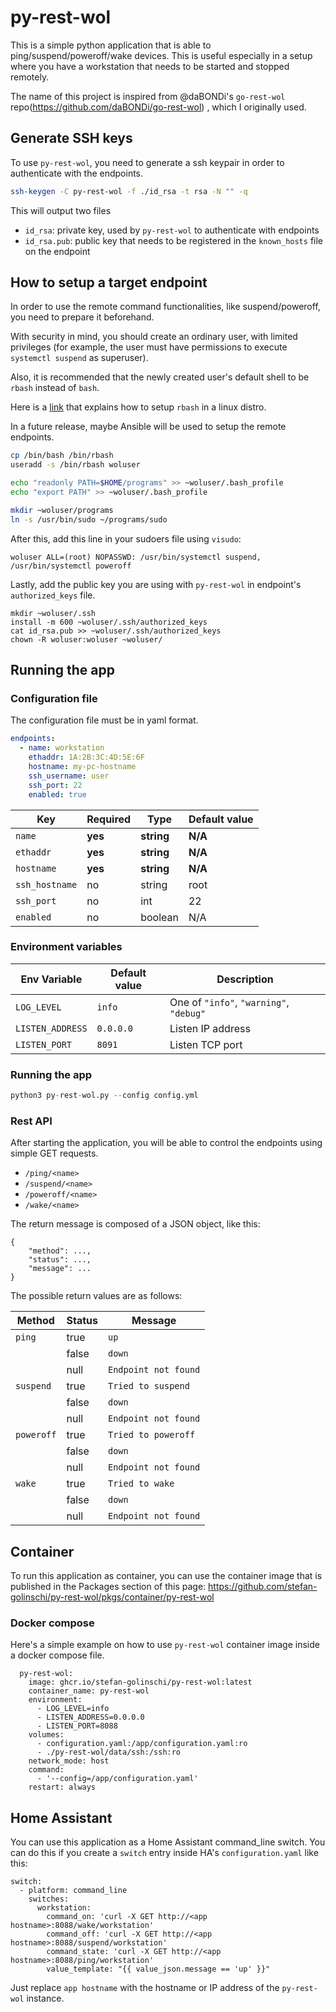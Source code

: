 # py-rest-wol

This is a simple python application that is able to ping/suspend/poweroff/wake devices. This is useful especially in a setup where you have a workstation that needs to be started and stopped remotely.

The name of this project is inspired from @daBONDi's `go-rest-wol` repo(https://github.com/daBONDi/go-rest-wol) , which I originally used.


## Generate SSH keys

To use `py-rest-wol`, you need to generate a ssh keypair in order to authenticate with the endpoints.

```bash
ssh-keygen -C py-rest-wol -f ./id_rsa -t rsa -N "" -q
```

This will output two files
 * `id_rsa`: private key, used by `py-rest-wol` to authenticate with endpoints
 * `id_rsa.pub`: public key that needs to be registered in the `known_hosts` file on the endpoint

## How to setup a target endpoint
In order to use the remote command functionalities, like suspend/poweroff, you need to prepare it beforehand.

With security in mind, you should create an ordinary user, with limited privileges (for example, the user must have permissions to execute `systemctl suspend` as superuser). 

Also, it is recommended that the newly created user's default shell to be `rbash` instead of `bash`.

Here is a [link](https://access.redhat.com/solutions/65822) that explains how to setup `rbash` in a linux distro.

In a future release, maybe Ansible will be used to setup the remote endpoints.

```bash
cp /bin/bash /bin/rbash
useradd -s /bin/rbash woluser

echo "readonly PATH=$HOME/programs" >> ~woluser/.bash_profile
echo "export PATH" >> ~woluser/.bash_profile

mkdir ~woluser/programs
ln -s /usr/bin/sudo ~/programs/sudo
```

After this, add this line in your sudoers file using `visudo`:

```
woluser ALL=(root) NOPASSWD: /usr/bin/systemctl suspend, /usr/bin/systemctl poweroff
```

Lastly, add the public key you are using with `py-rest-wol` in endpoint's `authorized_keys` file.

```
mkdir ~woluser/.ssh
install -m 600 ~woluser/.ssh/authorized_keys
cat id_rsa.pub >> ~woluser/.ssh/authorized_keys
chown -R woluser:woluser ~woluser/
```

## Running the app

### Configuration file

The configuration file must be in yaml format.

```yml
endpoints:
  - name: workstation
    ethaddr: 1A:2B:3C:4D:5E:6F
    hostname: my-pc-hostname
    ssh_username: user
    ssh_port: 22
    enabled: true
```

|     Key       | Required |     Type      | Default value |
| ------------  | -------- | ------------- | ------------- |
| `name`        | **yes**  |   **string**  |    **N/A**    |
| `ethaddr`     | **yes**  |   **string**  |    **N/A**    | 
| `hostname`    | **yes**  |   **string**  |    **N/A**    |
| `ssh_hostname`|   no     |     string    |     root      |
| `ssh_port`    |   no     |      int      |      22       |
| `enabled`     |   no     |    boolean    |      N/A      |


### Environment variables

| Env Variable     | Default value | Description                             |
| ---------------- | ------------- | --------------------------------------- |
| `LOG_LEVEL`      |  `info`     | One of `"info"`, `"warning"`, `"debug"` |
| `LISTEN_ADDRESS` |  `0.0.0.0`    | Listen IP address                       |
| `LISTEN_PORT`    |  `8091`       | Listen TCP port                         |

### Running the app

```python
python3 py-rest-wol.py --config config.yml
```  

### Rest API

After starting the application, you will be able to control the endpoints using simple GET requests.
*  `/ping/<name>`
*  `/suspend/<name>` 
*  `/poweroff/<name>`  
*  `/wake/<name>`   

The return message is composed of a JSON object, like this:
```
{
    "method": ...,
    "status": ...,
    "message": ...
}
```

The possible return values are as follows:

| Method     | Status  | Message               |
| ---------  | ------- | --------------------- |
| `ping`     | true    | `up`                  |
|            | false   | `down`                |
|            | null    | `Endpoint not found`  |
| `suspend`  | true    | `Tried to suspend`    |
|            | false   | `down`                |
|            | null    | `Endpoint not found`  |
| `poweroff` | true    | `Tried to poweroff`   |
|            | false   | `down`                |
|            | null    | `Endpoint not found`  |
| `wake`     | true    | `Tried to wake`       |
|            | false   | `down`                |
|            | null    | `Endpoint not found`  |

## Container 

To run this application as container, you can use the container image that is published in the Packages section of this page: https://github.com/stefan-golinschi/py-rest-wol/pkgs/container/py-rest-wol

### Docker compose

Here's a simple example on how to use `py-rest-wol` container image inside a docker compose file.

```
  py-rest-wol:
    image: ghcr.io/stefan-golinschi/py-rest-wol:latest
    container_name: py-rest-wol
    environment:
      - LOG_LEVEL=info
      - LISTEN_ADDRESS=0.0.0.0
      - LISTEN_PORT=8088
    volumes:
      - configuration.yaml:/app/configuration.yaml:ro
      - ./py-rest-wol/data/ssh:/ssh:ro
    network_mode: host
    command:
      - '--config=/app/configuration.yaml'
    restart: always
```

## Home Assistant

You can use this application as a Home Assistant command_line switch. You can do this if you create a `switch` entry inside HA's `configuration.yaml` like this:

```
switch:
  - platform: command_line
    switches:
      workstation:
        command_on: 'curl -X GET http://<app hostname>:8088/wake/workstation'
        command_off: 'curl -X GET http://<app hostname>:8088/suspend/workstation'
        command_state: 'curl -X GET http://<app hostname>:8088/ping/workstation'
        value_template: "{{ value_json.message == 'up' }}"

```

Just replace `app hostname` with the hostname or IP address of the `py-rest-wol` instance.
